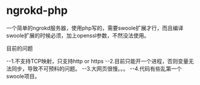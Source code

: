 # ngrokd-php 

一个简单的ngrokd服务器，使用php写的，需要swoole扩展才行，而且编译swoole扩展的时候必须，加上openssl参数，不然没法使用。



目前的问题

--1.不支持TCP映射，只支持http or https
--2.目前只能开一个进程，否则变量无法同步，导致不可预料的问题。
--3.大网页很慢。。。
--4.代码有些乱第一个swoole项目。
